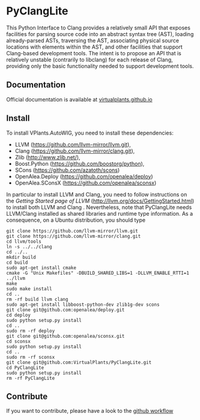 # PyClangLite

This Python Interface to Clang provides a relatively small API that exposes facilities for parsing source code into an abstract syntax tree (AST), loading already-parsed ASTs, traversing the AST, associating physical source locations with elements within the AST, and other facilities that support Clang-based development tools. The intent is to propose an API that is relatively unstable (contrarily to libclang) for each release of Clang, providing only the basic functionality needed to support development tools. 

## Documentation

Official documentation is available at [virtualplants.github.io](http://virtualplants.github.io)

## Install

To install VPlants.AutoWIG, you need to install these dependencies:
  - LLVM (https://github.com/llvm-mirror/llvm.git),
  - Clang (https://github.com/llvm-mirror/clang.git),
  - Zlib (http://www.zlib.net/),
  - Boost.Python (https://github.com/boostorg/python),
  - SCons (https://github.com/azatoth/scons)
  - OpenAlea.Deploy (https://github.com/openalea/deploy)
  - OpenAlea.SConsX (https://github.com/openalea/sconsx)
  
In particular to install LLVM and Clang, you need to follow instructions on the *Getting Started page of LLVM* (http://llvm.org/docs/GettingStarted.html) to install both LLVM and Clang .
Nevertheless, note that PyClangLite needs LLVM/Clang installed as shared libraries and runtime type information.
As a consequence, on a Ubuntu distribution, you should type

```
git clone https://github.com/llvm-mirror/llvm.git
git clone https://github.com/llvm-mirror/clang.git
cd llvm/tools
ln -s ../../clang
cd ../..
mkdir build
cd build
sudo apt-get install cmake
cmake -G "Unix Makefiles" -DBUILD_SHARED_LIBS=1 -DLLVM_ENABLE_RTTI=1 ../llvm
make
sudo make install
cd ..
rm -rf build llvm clang
sudo apt-get install libboost-python-dev zlib1g-dev scons
git clone git@github.com:openalea/deploy.git
cd deploy
sudo python setup.py install
cd ..
sudo rm -rf deploy
git clone git@github.com:openalea/sconsx.git
cd sconsx
sudo python setup.py install
cd ..
sudo rm -rf sconsx
git clone git@github.com:VirtualPlants/PyClangLite.git
cd PyClangLite
sudo python setup.py install
rm -rf PyClangLite
```

## Contribute

If you want to contribute, please have a look to the [github workflow](http://virtualplants.github.io/contribute/devel/git-workflow.html)
